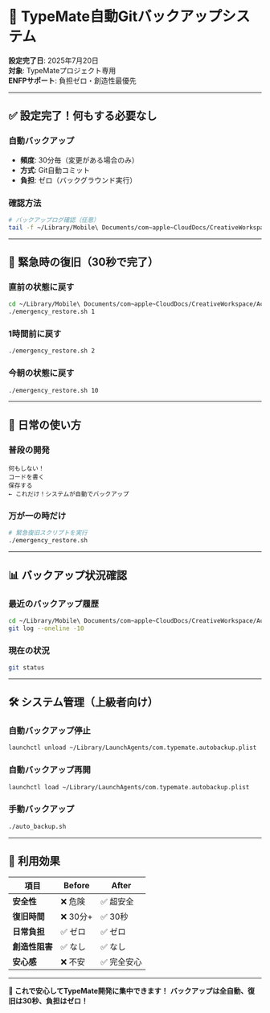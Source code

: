 # 🎯 TypeMate自動Gitバックアップシステム

**設定完了日**: 2025年7月20日  
**対象**: TypeMateプロジェクト専用  
**ENFPサポート**: 負担ゼロ・創造性最優先

---

## ✅ **設定完了！何もする必要なし**

### **自動バックアップ**
- **頻度**: 30分毎（変更がある場合のみ）
- **方式**: Git自動コミット
- **負担**: ゼロ（バックグラウンド実行）

### **確認方法**
```bash
# バックアップログ確認（任意）
tail -f ~/Library/Mobile\ Documents/com~apple~CloudDocs/CreativeWorkspace/ActiveProjects/typemate/backup.log
```

---

## 🚨 **緊急時の復旧（30秒で完了）**

### **直前の状態に戻す**
```bash
cd ~/Library/Mobile\ Documents/com~apple~CloudDocs/CreativeWorkspace/ActiveProjects/typemate
./emergency_restore.sh 1
```

### **1時間前に戻す**
```bash
./emergency_restore.sh 2
```

### **今朝の状態に戻す**
```bash
./emergency_restore.sh 10
```

---

## 🎵 **日常の使い方**

### **普段の開発**
```
何もしない！
コードを書く
保存する
← これだけ！システムが自動でバックアップ
```

### **万が一の時だけ**
```bash
# 緊急復旧スクリプトを実行
./emergency_restore.sh
```

---

## 📊 **バックアップ状況確認**

### **最近のバックアップ履歴**
```bash
cd ~/Library/Mobile\ Documents/com~apple~CloudDocs/CreativeWorkspace/ActiveProjects/typemate
git log --oneline -10
```

### **現在の状況**
```bash
git status
```

---

## 🛠️ **システム管理（上級者向け）**

### **自動バックアップ停止**
```bash
launchctl unload ~/Library/LaunchAgents/com.typemate.autobackup.plist
```

### **自動バックアップ再開**
```bash
launchctl load ~/Library/LaunchAgents/com.typemate.autobackup.plist
```

### **手動バックアップ**
```bash
./auto_backup.sh
```

---

## 🎉 **利用効果**

| 項目 | Before | After |
|------|--------|-------|
| **安全性** | ❌ 危険 | ✅ 超安全 |
| **復旧時間** | ❌ 30分+ | ✅ 30秒 |
| **日常負担** | ✅ ゼロ | ✅ ゼロ |
| **創造性阻害** | ✅ なし | ✅ なし |
| **安心感** | ❌ 不安 | ✅ 完全安心 |

---

**🎵 これで安心してTypeMate開発に集中できます！**
**バックアップは全自動、復旧は30秒、負担はゼロ！**
